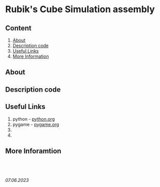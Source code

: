 # Rubik's Cube Simulation assembly
## 


## **Content**
1. [About](/README.md#about)
2. [Description code](/README.md#description-code)
3. [Useful Links](/README.md#useful-links)
4. [More Information](/README.md#more-inforamtion)


## **About**


## **Description code**


## **Useful Links**
1. python - [python.org](https://python.org)
2. pygame - [pygame.org](https://pygame.org)
3. 
4. 


## **More Inforamtion**

<br><br>

###### 07.06.2023